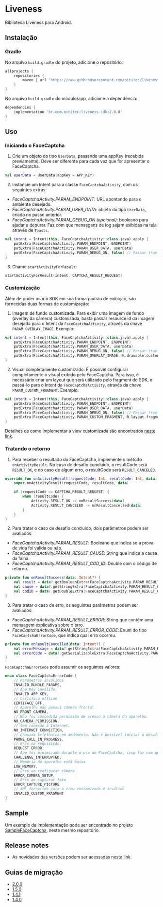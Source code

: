 # Liveness

Biblioteca Liveness para Android.

## Instalação

### Gradle

No arquivo `build.gradle` do projeto, adicione o repositório:

```gradle
allprojects {
    repositories {
        maven { url "https://raw.githubusercontent.com/oititec/liveness-android-sdk/main/" }
    }
}
```

No arquivo  `build.gradle` do módulo/app, adicione a dependência:

```gradle
dependencies {
    implementation 'br.com.oititec:liveness-sdk:2.0.0'
}
```

## Uso

### Iniciando o FaceCaptcha

1. Crie um objeto do tipo `UserData`, passando uma appKey (recebida previamente). Deve ser diferente para cada vez que for apresentar o FaceCaptcha.
```kotlin
val userData = UserData(appKey = APP_KEY)
```

2. Instancie um Intent para a classe `FaceCaptchaActivity`, com os seguintes extras:
- *FaceCaptchaActivity.PARAM_ENDPOINT*: URL apontando para o ambiente desejado.
- *FaceCaptchaActivity.PARAM_USER_DATA*: objeto do tipo `UserData`, criado no passo anterior.
- *FaceCaptchaActivity.PARAM_DEBUG_ON (opcional)*: booleano para ajudar a depurar. Faz com que mensagens de log sejam exibidas na tela através de `Toasts`.
```kotlin
val intent = Intent(this, FaceCaptchaActivity::class.java).apply {
    putExtra(FaceCaptchaActivity.PARAM_ENDPOINT, ENDPOINT)
    putExtra(FaceCaptchaActivity.PARAM_USER_DATA, userData)
    putExtra(FaceCaptchaActivity.PARAM_DEBUG_ON, false) // Passar true para mostrar logs na tela
}
```

3. Chame `startActivityForResult`:
```kotlin
startActivityForResult(intent, CAPTCHA_RESULT_REQUEST)
```

### Customização

Além de poder usar o SDK em sua forma padrão de exibição, são fornecidas duas formas de customização: 

1. Imagem de fundo customizada:
Para exibir uma imagem de fundo (overlay da câmera) customizada, basta passar resource id da imagem desejada para o Intent da `FaceCaptchaActivity`, através da chave `PARAM_OVERLAY_IMAGE`. Exemplo:
```kotlin
val intent = Intent(this, FaceCaptchaActivity::class.java).apply {
    putExtra(FaceCaptchaActivity.PARAM_ENDPOINT, ENDPOINT)
    putExtra(FaceCaptchaActivity.PARAM_USER_DATA, userData)
    putExtra(FaceCaptchaActivity.PARAM_DEBUG_ON, false) // Passar true para mostrar logs na tela
    putExtra(FaceCaptchaActivity.PARAM_OVERLAY_IMAGE, R.drawable.custom_overlay)
}
```

2. Visual completamente customizado:
É possível configurar completamente o visual exibido pelo FaceCaptcha. Para isso, é necessário criar um layout que será utilizado pelo fragment do SDK, e passá-lo para o Intent da `FaceCaptchaActivity`, através da chave `PARAM_CUSTOM_FRAGMENT`. Exemplo:
```kotlin
val intent = Intent(this, FaceCaptchaActivity::class.java).apply {
    putExtra(FaceCaptchaActivity.PARAM_ENDPOINT, ENDPOINT)
    putExtra(FaceCaptchaActivity.PARAM_USER_DATA, userData)
    putExtra(FaceCaptchaActivity.PARAM_DEBUG_ON, false) // Passar true para mostrar logs na tela
    putExtra(FaceCaptchaActivity.PARAM_CUSTOM_FRAGMENT, R.layout.fragment_custom)
}
```
Detalhes de como implementar a view customizada são encontrados [neste link](Documentation/CustomView.md).

### Tratando o retorno

1. Para receber o resultado do FaceCaptcha, implemente o método `onActivityResult`. No caso de desafio concluído, o resultCode será `RESULT_OK`, e no caso de algum erro, o resultCode será `RESULT_CANCELED`.
```kotlin
override fun onActivityResult(requestCode: Int, resultCode: Int, data: Intent?) {
    super.onActivityResult(requestCode, resultCode, data)

    if (requestCode == CAPTCHA_RESULT_REQUEST) {
        when (resultCode) {
            Activity.RESULT_OK -> onResultSuccess(data)
            Activity.RESULT_CANCELED -> onResultCancelled(data)
        }
    }
}
```

2. Para tratar o caso de desafio concluído, dois parâmetros podem ser avaliados:
- *FaceCaptchaActivity.PARAM_RESULT*: Booleano que indica se a prova de vida foi válida ou não.
- *FaceCaptchaActivity.PARAM_RESULT_CAUSE*: String que indica a causa da falha.
- *FaceCaptchaActivity.PARAM_RESULT_COD_ID*: Double com o código de retorno.
```kotlin
private fun onResultSuccess(data: Intent?) {
    val result = data?.getBooleanExtra(FaceCaptchaActivity.PARAM_RESULT, false)
    val cause = data?.getStringExtra(FaceCaptchaActivity.PARAM_RESULT_CAUSE)
    val codID = data?.getDoubleExtra(FaceCaptchaActivity.PARAM_RESULT_COD_ID, 0.0)
}
```

3. Para tratar o caso de erro, os seguintes parâmetros podem ser avaliados:
- *FaceCaptchaActivity.PARAM_RESULT_ERROR*: String que contém uma mensagem explicativa sobre o erro.
- *FaceCaptchaActivity.PARAM_RESULT_ERROR_CODE*: Enum do tipo `FaceCaptchaErrorCode`, que indica qual erro ocorreu.
```kotlin
private fun onResultCancelled(data: Intent?) {
    val errorMessage = data?.getStringExtra(FaceCaptchaActivity.PARAM_RESULT_ERROR)
    val errorCode = data?.getSerializableExtra(FaceCaptchaActivity.PARAM_RESULT_ERROR_CODE) as? FaceCaptchaErrorCode
}
```

`FaceCaptchaErrorCode` pode assumir os seguintes valores:
```kotlin
enum class FaceCaptchaErrorCode {
    // Parâmetros inválidos
    INVALID_BUNDLE_PARAMS,
    // App Key inválido.
    INVALID_APP_KEY,
    // Certiface offline.
    CERTIFACE_OFF,
    // Aparelho não possui câmera frontal
    NO_FRONT_CAMERA,
    // Não foi concedida permissão de acesso à câmera do aparelho.
    NO_CAMERA_PERMISSION,
    // Sem conexão à Internet.
    NO_INTERNET_CONNECTION,
    // Chamada telefônica em andamento. Não é possível iniciar o desafio durante uma chamada telefônica.
    PHONE_CALL_IN_PROGRESS,
    // Erro na requisição.
    REQUEST_ERROR,
    // App foi minimizado durante o uso do FaceCaptcha, isso faz com que o desafio seja encerrado.
    CHALLENGE_INTERRUPTED,
    // Memória do aparelho está baixa
    LOW_MEMORY,
    // Erro ao configurar câmera
    ERROR_CAMERA_SETUP,
    // Erro ao capturar foto
    ERROR_CAPTURE_PICTURE
    // XML fornecido para a view customizada é inválido  
    INVALID_CUSTOM_FRAGMENT
}
```

## Sample

Um exemplo de implementação pode ser encontrado no projeto [SampleFaceCaptcha](https://github.com/oititec/liveness-android-sdk/tree/main/FaceCaptchaSample "SampleFaceCaptcha"), neste mesmo repositório.

## Release notes

- As novidades das versões podem ser acessadas [neste link](Documentation/ReleaseNotes.md).

## Guias de migração

- [2.0.0](Documentation/Migration-Guide-2.0.0.md)
- [1.5.0](Documentation/Migration-Guide-1.5.0.md)
- [1.4.1](Documentation/Migration-Guide-1.4.1.md)
- [1.4.0](Documentation/Migration-Guide-1.4.0.md)
